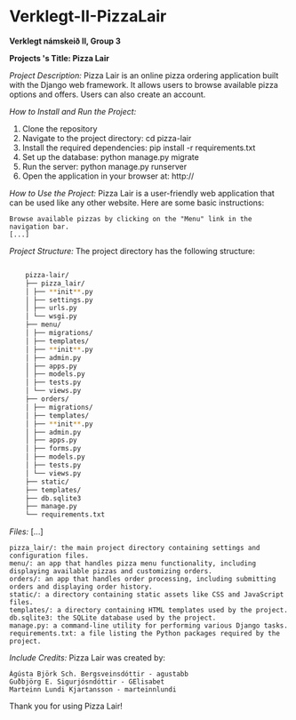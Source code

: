 # Verklegt-II-PizzaLair

**Verklegt námskeið II, Group 3**

**Projects 's Title: Pizza Lair**

_Project Description:_
Pizza Lair is an online pizza ordering application built with the Django web framework. It allows users to browse available pizza options and offers.
Users can also create an account.

_How to Install and Run the Project:_

1. Clone the repository
2. Navigate to the project directory:
   cd pizza-lair
3. Install the required dependencies:
   pip install -r requirements.txt
4. Set up the database:
   python manage.py migrate
5. Run the server:
   python manage.py runserver
6. Open the application in your browser at: http://

_How to Use the Project:_
Pizza Lair is a user-friendly web application that can be used like any other website. Here are some basic instructions:

    Browse available pizzas by clicking on the "Menu" link in the navigation bar.
    [...]

_Project Structure:_
The project directory has the following structure:

```bash

    pizza-lair/
    ├── pizza_lair/
    │ ├── **init**.py
    │ ├── settings.py
    │ ├── urls.py
    │ └── wsgi.py
    ├── menu/
    │ ├── migrations/
    │ ├── templates/
    │ ├── **init**.py
    │ ├── admin.py
    │ ├── apps.py
    │ ├── models.py
    │ ├── tests.py
    │ └── views.py
    ├── orders/
    │ ├── migrations/
    │ ├── templates/
    │ ├── **init**.py
    │ ├── admin.py
    │ ├── apps.py
    │ ├── forms.py
    │ ├── models.py
    │ ├── tests.py
    │ └── views.py
    ├── static/
    ├── templates/
    ├── db.sqlite3
    ├── manage.py
    └── requirements.txt
```
*_Files:_* [...]

    pizza_lair/: the main project directory containing settings and configuration files.
    menu/: an app that handles pizza menu functionality, including displaying available pizzas and customizing orders.
    orders/: an app that handles order processing, including submitting orders and displaying order history.
    static/: a directory containing static assets like CSS and JavaScript files.
    templates/: a directory containing HTML templates used by the project.
    db.sqlite3: the SQLite database used by the project.
    manage.py: a command-line utility for performing various Django tasks.
    requirements.txt: a file listing the Python packages required by the project.

_Include Credits:_
Pizza Lair was created by:

    Ágústa Björk Sch. Bergsveinsdóttir - agustabb
    Guðbjörg E. Sigurjósndóttir - GElisabet
    Marteinn Lundi Kjartansson - marteinnlundi

Thank you for using Pizza Lair!
